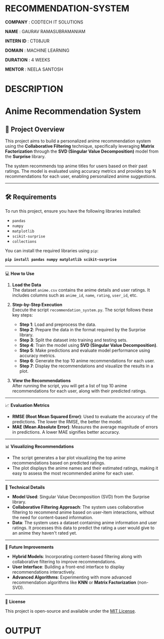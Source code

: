# RECOMMENDATION-SYSTEM

**COMPANY** : CODTECH IT SOLUTIONS

**NAME** : GAURAV RAMASUBRAMANIAM

**INTERN ID** : CT08JUR

**DOMAIN** : MACHINE LEARNING

**DURATION** : 4 WEEKS

**MENTOR** : NEELA SANTOSH

# DESCRIPTION

# Anime Recommendation System

## 🚀 **Project Overview**

This project aims to build a personalized anime recommendation system using the **Collaborative Filtering** technique, specifically leveraging **Matrix Factorization** through the **SVD (Singular Value Decomposition)** model from the **Surprise** library.

The system recommends top anime titles for users based on their past ratings. The model is evaluated using accuracy metrics and provides top N recommendations for each user, enabling personalized anime suggestions.

---

## 🛠️ **Requirements**

To run this project, ensure you have the following libraries installed:

- `pandas`
- `numpy`
- `matplotlib`
- `scikit-surprise`
- `collections`

You can install the required libraries using `pip`:

**`pip install pandas numpy matplotlib scikit-surprise`**

---

💻 **How to Use**

1. **Load the Data**  
   The dataset `anime.csv` contains the anime details and user ratings. It includes columns such as `anime_id`, `name`, `rating`, `user_id`, etc.

2. **Step-by-Step Execution**  
   Execute the script `recommendation_system.py`. The script follows these key steps:
   
   - **Step 1**: Load and preprocess the data.
   - **Step 2**: Prepare the data in the format required by the Surprise library.
   - **Step 3**: Split the dataset into training and testing sets.
   - **Step 4**: Train the model using **SVD (Singular Value Decomposition)**.
   - **Step 5**: Make predictions and evaluate model performance using accuracy metrics.
   - **Step 6**: Generate the top 10 anime recommendations for each user.
   - **Step 7**: Display the recommendations and visualize the results in a plot.

3. **View the Recommendations**  
   After running the script, you will get a list of top 10 anime recommendations for each user, along with their predicted ratings.

---

📈 **Evaluation Metrics**

- **RMSE (Root Mean Squared Error)**: Used to evaluate the accuracy of the predictions. The lower the RMSE, the better the model.
- **MAE (Mean Absolute Error)**: Measures the average magnitude of errors in predictions. A lower MAE signifies better accuracy.

---

📊 **Visualizing Recommendations**

- The script generates a bar plot visualizing the top anime recommendations based on predicted ratings.
- The plot displays the anime names and their estimated ratings, making it easy to assess the most recommended anime for each user.

---

🔧 **Technical Details**

- **Model Used**: Singular Value Decomposition (SVD) from the Surprise library.
- **Collaborative Filtering Approach**: The system uses collaborative filtering to recommend anime based on user-item interactions, without the need for content-based information.
- **Data**: The system uses a dataset containing anime information and user ratings. It processes this data to predict the rating a user would give to an anime they haven't rated yet.

---

📍 **Future Improvements**

- **Hybrid Models**: Incorporating content-based filtering along with collaborative filtering to improve recommendations.
- **User Interface**: Building a front-end interface to display recommendations interactively.
- **Advanced Algorithms**: Experimenting with more advanced recommendation algorithms like **KNN** or **Matrix Factorization** (non-SVD).

---

📝 **License**

This project is open-source and available under the [MIT License](LICENSE).

# OUTPUT





